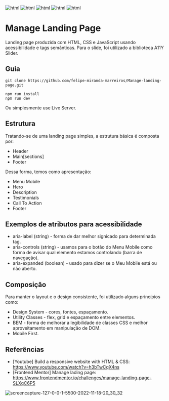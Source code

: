 ![html](https://img.shields.io/badge/HTML5-E34F26?style=for-the-badge&logo=html5&logoColor=white)
![html](https://img.shields.io/badge/CSS3-1572B6?style=for-the-badge&logo=css3&logoColor=white)
![html](https://img.shields.io/badge/JavaScript-323330?style=for-the-badge&logo=javascript&logoColor=F7DF1E)
![html](https://img.shields.io/badge/Vite-B73BFE?style=for-the-badge&logo=vite&logoColor=FFD62E)
![html](https://img.shields.io/badge/Netlify-00C7B7?style=for-the-badge&logo=netlify&logoColor=white)

# Manage Landing Page

Landing page produzida com HTML, CSS e JavaScript usando acessibilidade e tags semânticas. Para o slide, foi utilizado a biblioteca A11Y Slider.

## Guia

```
git clone https://github.com/felipe-miranda-marreiros/Manage-landing-page.git
```

```
npm run install
npm run dev
```

Ou simplesmente use Live Server.

## Estrutura

Tratando-se de uma landing page simples, a estrutura básica é composta por:

- Header
- Main[sections]
- Footer

Dessa forma, temos como apresentação:

- Menu Mobile
- Hero
- Description
- Testimonials
- Call To Action
- Footer

## Exemplos de atributos para acessibilidade

- aria-label (string) - forma de dar melhor signicado para determinada tag.
- aria-controls (string) - usamos para o botão do Menu Mobile como forma de avisar qual elemento estamos controlando (barra de navegação).
- aria-expanded (boolean) - usado para dizer se o Meu Mobile está ou não aberto.

## Composição

Para manter o layout e o design consistente, foi utilizado alguns princípios como:

- Design System - cores, fontes, espaçamento.
- Utility Classes - flex, grid e espaçamento entre elementos.
- BEM - forma de melhorar a legibilidade de classes CSS e melhor aproveitamento em manipulação de DOM.
- Mobile First.

## Referências

- [Youtube] Build a responsive website with HTML & CSS: https://www.youtube.com/watch?v=h3bTwCqX4ns
- [Frontend Mentor] Manage lading page: https://www.frontendmentor.io/challenges/manage-landing-page-SLXqC6P5

![screencapture-127-0-0-1-5500-2022-11-18-20_30_32](https://user-images.githubusercontent.com/91689754/202820149-1f989ad2-d4aa-474e-b162-03bf69049f15.png)
